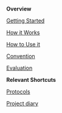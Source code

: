 **Overview**

[Getting Started](https://gitlab.uni-ulm.de/groups/se-anwendungsprojekt-22-23/-/wikis/Getting-Started)

[How it Works](https://gitlab.uni-ulm.de/groups/se-anwendungsprojekt-22-23/-/wikis/How-it-Works)

[How to Use it](https://gitlab.uni-ulm.de/groups/se-anwendungsprojekt-22-23/-/wikis/How-to-Use-it)

[Convention](https://gitlab.uni-ulm.de/groups/se-anwendungsprojekt-22-23/-/wikis/Convention)

[Evaluation](https://gitlab.uni-ulm.de/groups/se-anwendungsprojekt-22-23/-/wikis/Evaluation)

**Relevant Shortcuts**

[Protocols](https://gitlab.uni-ulm.de/se-anwendungsprojekt-22-23/documentation)

[Project diary](https://docs.google.com/spreadsheets/u/3/d/1UWtQeFlyqbVSgGQvY-rOwtZPqCSduh0KtQvFLdmdV_c/edit?usp=sharing)